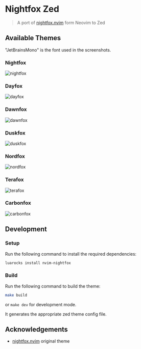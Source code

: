 # Nightfox Zed

> A port of [nightfox.nvim](https://github.com/EdenEast/nightfox.nvim) form
> Neovim to Zed

## Available Themes

"JetBrainsMono" is the font used in the screenshots.

### Nightfox

![nightfox](https://github.com/cange/nightfox.zed/assets/28717/a7b94fd0-14bc-4c73-9dfa-d19f0700abb4)

### Dayfox

![dayfox](https://github.com/cange/nightfox.zed/assets/28717/6f077319-cb8e-429b-8eda-123575f6b2e1)

### Dawnfox

![dawnfox](https://github.com/cange/nightfox.zed/assets/28717/3e6b448e-945e-490c-8173-b1c9bb8f4854)

### Duskfox

![duskfox](https://github.com/cange/nightfox.zed/assets/28717/cce01015-27fc-476d-a582-326ecc4f5af4)

### Nordfox

![nordfox](https://github.com/cange/nightfox.zed/assets/28717/262902f8-852e-432c-90c0-2b569c8cd2f3)

### Terafox

![terafox](https://github.com/cange/nightfox.zed/assets/28717/3891ae07-a207-46a4-af18-20856f58f515)

### Carbonfox

![carbonfox](https://github.com/cange/nightfox.zed/assets/28717/4a2f55c8-e798-41f7-a1d4-973d98f36497)

## Development

### Setup

Run the following command to install the required dependencies:

```sh
luarocks install nvim-nightfox
```

### Build

Run the following command to build the theme:

```sh
make build
```

or `make dev` for development mode.

It generates the appropriate zed theme config file.

## Acknowledgements

- [nightfox.nvim] original theme

[nightfox.nvim]: https://github.com/EdenEast/nightfox.nvim
